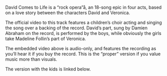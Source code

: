 David Comes to Life is a “rock opera”å, an 18-song epic in four acts, based on a love story between the characters David and Veronica.

The official video to this track features a children’s choir acting and singing the song over a backing of the record. David’s part, sung by Damien Abraham on the record, is performed by the boys, while obviously the girls take Madeline Follin’s part of Veronica.

The embedded video above is audio-only, and features the recording as you’ll hear it if you buy the record.  This is the “proper” version if you value music more than visuals.

The version with the kids is linked below.
